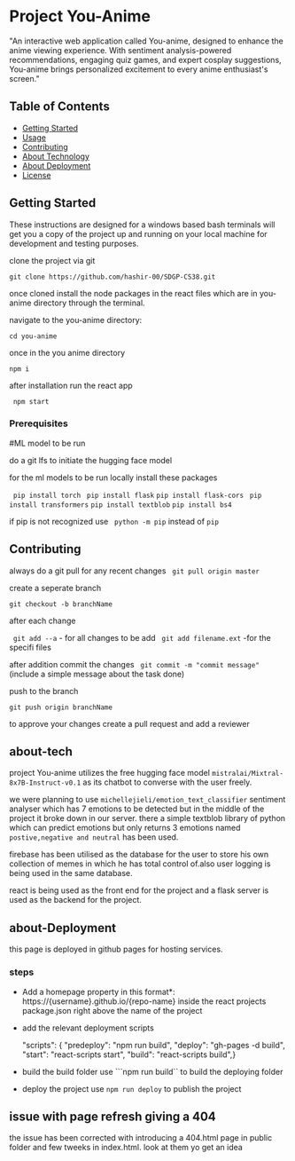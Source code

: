 # Project You-Anime

"An interactive web application called You-anime, designed to enhance the anime viewing experience. 
With sentiment analysis-powered recommendations, 
engaging quiz games, and expert cosplay suggestions, 
You-anime brings personalized excitement to every anime enthusiast's screen."

## Table of Contents

- [Getting Started](#getting-started)
- [Usage](#usage)
- [Contributing](#contributing)
- [About Technology](#about-tech)
- [About Deployment](#about-Deployment)
- [License](#license)

## Getting Started

These instructions are designed for a windows based bash terminals will get you a copy of the project up and running on your local machine for development and testing purposes.

clone the project via git

```git clone https://github.com/hashir-00/SDGP-CS38.git```

once cloned install the node packages in the react files which are in you-anime directory through the terminal.

navigate to the you-anime directory:

```cd you-anime```

once in the you anime directory 

```npm i ```

after installation run the react app

``` npm start```

### Prerequisites

#ML model to be run

do a git lfs to initiate the hugging face model

for the ml models to be run locally install these packages

``` pip install torch```
``` pip install flask```
```pip install flask-cors```
``` pip install transformers```
```pip install textblob```
```pip install bs4```

if pip  is not recognized use 
``` python -m pip``` instead of ```pip```

## Contributing

always do a git pull for any recent changes 
``` git pull origin master```

create a seperate branch 

```git checkout -b branchName```

after each change 

``` git add --a``` - for all changes to be add
``` git add filename.ext``` -for the specifi files

after addition commit the changes
``` git commit -m "commit message"``` (include a simple message about the task done)

push to the branch 

```git push origin branchName``` 

to approve your changes create a pull request and add a reviewer 

## about-tech

project You-anime utilizes the free hugging face model ``mistralai/Mixtral-8x7B-Instruct-v0.1``
as its chatbot to converse with the user freely.

we were planning to use `michellejieli/emotion_text_classifier` sentiment analyser which has 7 emotions to be detected but in the middle of the project it broke down in our server.
there a simple textblob library of python which can predict emotions but only returns 3 emotions named `postive,negative and neutral` has been used.

firebase has been utilised as the database for the user to store his own collection of memes in which he has total control of.also user logging is being used in the same database.

react is being used as the front end for the project and a flask server is used as the backend for the project.


## about-Deployment

this page is deployed in github pages for  hosting services.

### steps
- Add a homepage property in this format*: https://{username}.github.io/{repo-name}
    inside the react projects package.json right above the name of the project
- add the relevant deployment scripts
    
    "scripts": {
    "predeploy": "npm run build",
    "deploy": "gh-pages -d build",
    "start": "react-scripts start",
    "build": "react-scripts build",} 
- build the build folder
    use ```npm run build`` to build the deploying folder
- deploy the project 
    use ```npm run deploy``` to publish the project

## issue with page refresh giving a 404 
the issue has been corrected with introducing a 404.html page in public folder and few tweeks in index.html. look at them yo get an idea


